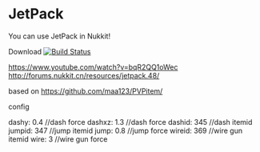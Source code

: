 # JetPack
You can use JetPack in Nukkit!

Download
[![Build Status](http://jenkins.haniokasai.com/buildStatus/icon?job=JetPack-Nukkit)](http://jenkins.haniokasai.com/job/JetPack-Nukkit/ "Jenkins ")

https://www.youtube.com/watch?v=bqR2QQ1oWec
http://forums.nukkit.cn/resources/jetpack.48/

based on https://github.com/maa123/PVPitem/


config

dashy: 0.4 //dash force
dashxz: 1.3 //dash force
dashid: 345 //dash itemid
jumpid: 347 //jump itemid
jump: 0.8 //jump force
wireid: 369 //wire gun itemid
wire: 3 //wire gun force
